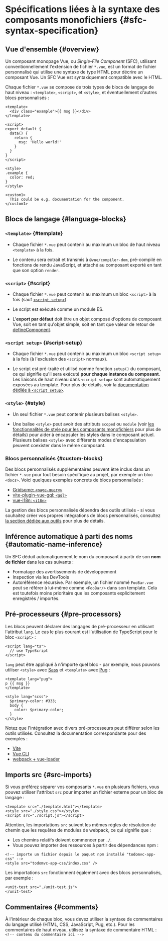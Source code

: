 # Spécifications liées à la syntaxe des composants monofichiers {#sfc-syntax-specification}

## Vue d'ensemble {#overview}

Un composant monopage Vue, ou _Single-File Component_ (SFC), utilisant conventionnellement l'extension de fichier `*.vue`, est un format de fichier personnalisé qui utilise une syntaxe de type HTML pour décrire un composant Vue. Un SFC Vue est syntaxiquement compatible avec le HTML.

Chaque fichier `*.vue` se compose de trois types de blocs de langage de haut niveau : `<template>`, `<script>`, et `<style>`, et éventuellement d'autres blocs personnalisés :

```vue
<template>
  <div class="example">{{ msg }}</div>
</template>

<script>
export default {
  data() {
    return {
      msg: 'Hello world!'
    }
  }
}
</script>

<style>
.example {
  color: red;
}
</style>

<custom1>
  This could be e.g. documentation for the component.
</custom1>
```

## Blocs de langage {#language-blocks}

### `<template>` {#template}

- Chaque fichier `*.vue` peut contenir au maximum un bloc de haut niveau `<template>` à la fois.

- Le contenu sera extrait et transmis à `@vue/compiler-dom`, pré-compilé en fonctions de rendu JavaScript, et attaché au composant exporté en tant que son option `render`.

### `<script>` {#script}

- Chaque fichier `*.vue` peut contenir au maximum un bloc `<script>` à la fois (sauf [`<script setup>`](/api/sfc-script-setup)).

- Le script est exécuté comme un module ES.

- L'**export par défaut** doit être un objet composé d'options de composant Vue, soit en tant qu'objet simple, soit en tant que valeur de retour de [defineComponent](/api/general#definecomponent).

### `<script setup>` {#script-setup}

- Chaque fichier `*.vue` peut contenir au maximum un bloc `<script setup>` à la fois (à l'exclusion des `<script>` normaux).

- Le script est pré-traité et utilisé comme fonction `setup()` du composant, ce qui signifie qu'il sera exécuté **pour chaque instance du composant**. Les liaisons de haut niveau dans `<script setup>` sont automatiquement exposées au template. Pour plus de détails, voir la [documentation dédiée à `<script setup>`](/api/sfc-script-setup).

### `<style>` {#style}

- Un seul fichier `*.vue` peut contenir plusieurs balises `<style>`.

- Une balise `<style>` peut avoir des attributs `scoped` ou `module` (voir [les fonctionnalités de style pour les composants monofichiers](/api/sfc-css-features) pour plus de détails) pour aider à encapsuler les styles dans le composant actuel. Plusieurs balises `<style>` avec différents modes d'encapsulation peuvent coexister dans le même composant.

### Blocs personnalisés {#custom-blocks}

Des blocs personnalisés supplémentaires peuvent être inclus dans un fichier `*.vue` pour tout besoin spécifique au projet, par exemple un bloc `<docs>`. Voici quelques exemples concrets de blocs personnalisés :

- [Gridsome: `<page-query>`](https://gridsome.org/docs/querying-data/)
- [vite-plugin-vue-gql: `<gql>`](https://github.com/wheatjs/vite-plugin-vue-gql)
- [vue-i18n: `<i18n>`](https://github.com/intlify/bundle-tools/tree/main/packages/vite-plugin-vue-i18n#i18n-custom-block)

La gestion des blocs personnalisés dépendra des outils utilisés - si vous souhaitez créer vos propres intégrations de blocs personnalisés, consultez [la section dédiée aux outils](/guide/scaling-up/tooling#sfc-custom-block-integrations) pour plus de détails.

## Inférence automatique à parti des noms {#automatic-name-inference}

Un SFC déduit automatiquement le nom du composant à partir de son **nom de fichier** dans les cas suivants :

- Formatage des avertissements de développement
- Inspection via les DevTools
- Autoréférence récursive. Par exemple, un fichier nommé `FooBar.vue` peut se référer à lui-même comme `<FooBar/>` dans son template. Cela est toutefois moins prioritaire que les composants explicitement enregistrés / importés.

## Pré-processeurs {#pre-processors}

Les blocs peuvent déclarer des langages de pré-processeur en utilisant l'attribut `lang`. Le cas le plus courant est l'utilisation de TypeScript pour le bloc `<script>` :

```vue-html
<script lang="ts">
  // use TypeScript
</script>
```

`lang` peut être appliqué à n'importe quel bloc - par exemple, nous pouvons utiliser `<style>` avec [Sass](https://sass-lang.com/) et `<template>` avec [Pug](https://pugjs.org/api/getting-started.html) :

```vue-html
<template lang="pug">
p {{ msg }}
</template>

<style lang="scss">
  $primary-color: #333;
  body {
    color: $primary-color;
  }
</style>
```

Notez que l'intégration avec divers pré-processeurs peut différer selon les outils utilisés. Consultez la documentation correspondante pour des exemples :

- [Vite](https://vitejs.dev/guide/features.html#css-pre-processors)
- [Vue CLI](https://cli.vuejs.org/guide/css.html#pre-processors)
- [webpack + vue-loader](https://vue-loader.vuejs.org/guide/pre-processors.html#using-pre-processors)

## Imports src {#src-imports}

Si vous préférez séparer vos composants `*.vue` en plusieurs fichiers, vous pouvez utiliser l'attribut `src` pour importer un fichier externe pour un bloc de langage :

```vue
<template src="./template.html"></template>
<style src="./style.css"></style>
<script src="./script.js"></script>
```

Attention, les importations `src` suivent les mêmes règles de résolution de chemin que les requêtes de modules de webpack, ce qui signifie que :

- Les chemins relatifs doivent commencer par `./`.
- Vous pouvez importer des ressources à partir des dépendances npm :

```vue
<!-- importe un fichier depuis le paquet npm installé "todomvc-app-css" -->
<style src="todomvc-app-css/index.css" />
```

Les importations `src` fonctionnent également avec des blocs personnalisés, par exemple :

```vue
<unit-test src="./unit-test.js">
</unit-test>
```

## Commentaires {#comments}

À l'intérieur de chaque bloc, vous devez utiliser la syntaxe de commentaires du langage utilisé (HTML, CSS, JavaScript, Pug, etc.). Pour les commentaires de haut niveau, utilisez la syntaxe de commentaire HTML : `<!-- contenu du commentaire ici -->`
